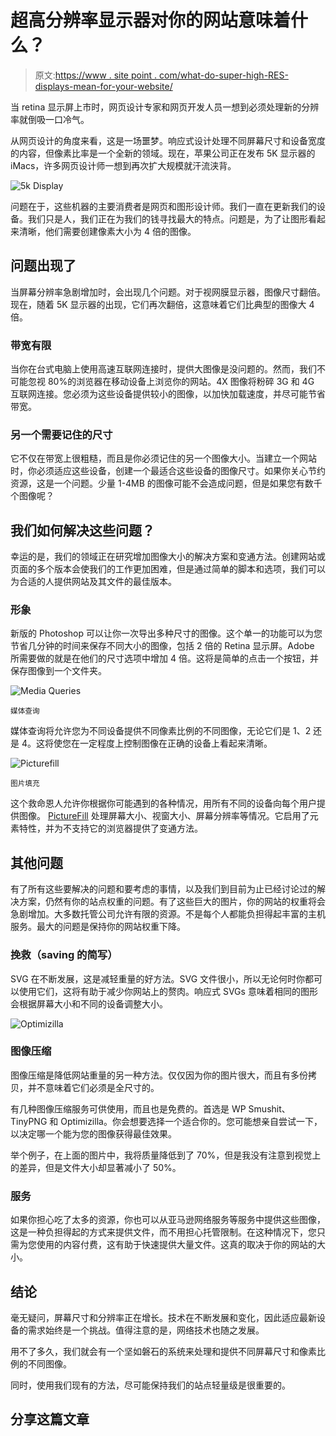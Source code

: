 # 超高分辨率显示器对你的网站意味着什么？

> 原文:[https://www . site point . com/what-do-super-high-RES-displays-mean-for-your-website/](https://www.sitepoint.com/what-do-super-high-res-displays-mean-for-your-website/)

当 retina 显示屏上市时，网页设计专家和网页开发人员一想到必须处理新的分辨率就倒吸一口冷气。

从网页设计的角度来看，这是一场噩梦。响应式设计处理不同屏幕尺寸和设备宽度的内容，但像素比率是一个全新的领域。现在，苹果公司正在发布 5K 显示器的 iMacs，许多网页设计师一想到再次扩大规模就汗流浃背。

![5k Display](../Images/2200fed2c28e35711780dc5689e65a05.png)

问题在于，这些机器的主要消费者是网页和图形设计师。我们一直在更新我们的设备。我们只是人，我们正在为我们的钱寻找最大的特点。问题是，为了让图形看起来清晰，他们需要创建像素大小为 4 倍的图像。

## 问题出现了

当屏幕分辨率急剧增加时，会出现几个问题。对于视网膜显示器，图像尺寸翻倍。现在，随着 5K 显示器的出现，它们再次翻倍，这意味着它们比典型的图像大 4 倍。

### 带宽有限

当你在台式电脑上使用高速互联网连接时，提供大图像是没问题的。然而，我们不可能忽视 80%的浏览器在移动设备上浏览你的网站。4X 图像将粉碎 3G 和 4G 互联网连接。您必须为这些设备提供较小的图像，以加快加载速度，并尽可能节省带宽。

### 另一个需要记住的尺寸

它不仅在带宽上很粗糙，而且是你必须记住的另一个图像大小。当建立一个网站时，你必须适应这些设备，创建一个最适合这些设备的图像尺寸。如果你关心节约资源，这是一个问题。少量 1-4MB 的图像可能不会造成问题，但是如果您有数千个图像呢？

## 我们如何解决这些问题？

幸运的是，我们的领域正在研究增加图像大小的解决方案和变通方法。创建网站或页面的多个版本会使我们的工作更加困难，但是通过简单的脚本和选项，我们可以为合适的人提供网站及其文件的最佳版本。

### 形象

新版的 Photoshop 可以让你一次导出多种尺寸的图像。这个单一的功能可以为您节省几分钟的时间来保存不同大小的图像，包括 2 倍的 Retina 显示屏。Adobe 所需要做的就是在他们的尺寸选项中增加 4 倍。这将是简单的点击一个按钮，并保存图像到一个文件夹。

![Media Queries](../Images/c6035d1bfab8fea52d47dcf1137f67f1.png)

<small>媒体查询</small>

媒体查询将允许您为不同设备提供不同像素比例的不同图像，无论它们是 1、2 还是 4。这将使您在一定程度上控制图像在正确的设备上看起来清晰。

![Picturefill](../Images/aff9951947b55f0c3f4703c26b249513.png)

<small>图片填充</small>

这个救命恩人允许你根据你可能遇到的各种情况，用所有不同的设备向每个用户提供图像。 [PictureFill](https://scottjehl.github.io/picturefill/) 处理屏幕大小、视窗大小、屏幕分辨率等情况。它启用了元素特性，并为不支持它的浏览器提供了变通方法。

## 其他问题

有了所有这些要解决的问题和要考虑的事情，以及我们到目前为止已经讨论过的解决方案，仍然有你的站点权重的问题。有了这些巨大的图片，你的网站的权重将会急剧增加。大多数托管公司允许有限的资源。不是每个人都能负担得起丰富的主机服务。最大的问题是保持你的网站权重下降。

### 挽救（saving 的简写）

SVG 在不断发展，这是减轻重量的好方法。SVG 文件很小，所以无论何时你都可以使用它们，这将有助于减少你网站上的赘肉。响应式 SVGs 意味着相同的图形会根据屏幕大小和不同的设备调整大小。

![Optimizilla](../Images/fd920c290b97721156766b1dc0f905e9.png)

### 图像压缩

图像压缩是降低网站重量的另一种方法。仅仅因为你的图片很大，而且有多份拷贝，并不意味着它们必须是全尺寸的。

有几种图像压缩服务可供使用，而且也是免费的。首选是 WP Smushit、TinyPNG 和 Optimizilla。你会想要选择一个适合你的。您可能想亲自尝试一下，以决定哪一个能为您的图像获得最佳效果。

举个例子，在上面的图片中，我将质量降低到了 70%，但是我没有注意到视觉上的差异，但是文件大小却显著减小了 50%。

### 服务

如果你担心吃了太多的资源，你也可以从亚马逊网络服务等服务中提供这些图像，这是一种负担得起的方式来提供文件，而不用担心托管限制。在这种情况下，您只需为您使用的内容付费，这有助于快速提供大量文件。这真的取决于你的网站的大小。

## 结论

毫无疑问，屏幕尺寸和分辨率正在增长。技术在不断发展和变化，因此适应最新设备的需求始终是一个挑战。值得注意的是，网络技术也随之发展。

用不了多久，我们就会有一个坚如磐石的系统来处理和提供不同屏幕尺寸和像素比例的不同图像。

同时，使用我们现有的方法，尽可能保持我们的站点轻量级是很重要的。

## 分享这篇文章